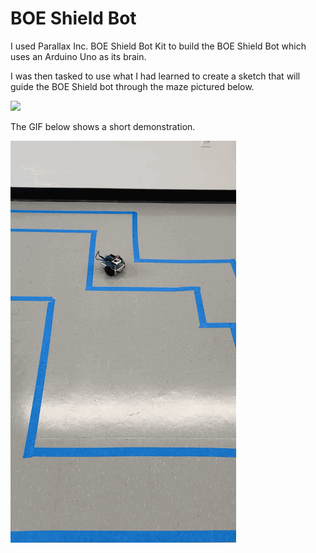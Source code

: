 # BOE Shield Bot

I used Parallax Inc. BOE Shield Bot Kit to build the BOE Shield Bot which uses an Arduino Uno as its brain. 

I was then tasked to use what I had learned to create a sketch that will guide the BOE Shield bot through the maze pictured below. 

<img src="https://github.com/irania0201/boe-shield-bot/assets/72429471/dfb0489c-1836-42c3-9124-2299ad7e870a.jpg" width="500">

The GIF below shows a short demonstration.

<img src='demo.gif' title='Demo' width='' alt='Demo' />
